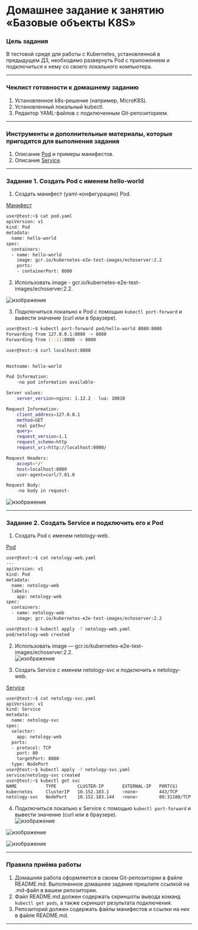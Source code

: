 # Домашнее задание к занятию «Базовые объекты K8S»

### Цель задания

В тестовой среде для работы с Kubernetes, установленной в предыдущем ДЗ, необходимо развернуть Pod с приложением и подключиться к нему со своего локального компьютера. 

------

### Чеклист готовности к домашнему заданию

1. Установленное k8s-решение (например, MicroK8S).
2. Установленный локальный kubectl.
3. Редактор YAML-файлов с подключенным Git-репозиторием.

------

### Инструменты и дополнительные материалы, которые пригодятся для выполнения задания

1. Описание [Pod](https://kubernetes.io/docs/concepts/workloads/pods/) и примеры манифестов.
2. Описание [Service](https://kubernetes.io/docs/concepts/services-networking/service/).

------

### Задание 1. Создать Pod с именем hello-world

1. Создать манифест (yaml-конфигурацию) Pod.  

[Манифест](https://github.com/PetrMezentsev/homeworks/blob/main/12-kubernetes-1.2-Kubernetes.%20%D0%91%D0%B0%D0%B7%D0%BE%D0%B2%D1%8B%D0%B5%20%D0%BE%D0%B1%D1%8A%D0%B5%D0%BA%D1%82%D1%8B%20K8S/manifest/pod.yaml)
```bash
user@test:~$ cat pod.yaml 
apiVersion: v1
kind: Pod
metadata:
  name: hello-world
spec:
  containers:
  - name: hello-world
    image: gcr.io/kubernetes-e2e-test-images/echoserver:2.2
    ports:
    - containerPort: 8080
```
2. Использовать image - gcr.io/kubernetes-e2e-test-images/echoserver:2.2.  

![изображение](https://github.com/PetrMezentsev/homeworks/assets/124135353/709602d8-47d1-41bb-9c2e-00a548916f58)

3. Подключиться локально к Pod с помощью `kubectl port-forward` и вывести значение (curl или в браузере).
```bash
user@test:~$ kubectl port-forward pod/hello-world 8080:8080
Forwarding from 127.0.0.1:8080 -> 8080
Forwarding from [::1]:8080 -> 8080
```

```bash
user@test:~$ curl localhost:8080


Hostname: hello-world

Pod Information:
	-no pod information available-

Server values:
	server_version=nginx: 1.12.2 - lua: 10010

Request Information:
	client_address=127.0.0.1
	method=GET
	real path=/
	query=
	request_version=1.1
	request_scheme=http
	request_uri=http://localhost:8080/

Request Headers:
	accept=*/*  
	host=localhost:8080  
	user-agent=curl/7.81.0  

Request Body:
	-no body in request-
```

![изображение](https://github.com/PetrMezentsev/homeworks/assets/124135353/e63ae4c2-3bd0-43ca-aa54-45dde2dd9bb9)


------

### Задание 2. Создать Service и подключить его к Pod

1. Создать Pod с именем netology-web.  

[Pod](https://github.com/PetrMezentsev/homeworks/blob/main/12-kubernetes-1.2-Kubernetes.%20%D0%91%D0%B0%D0%B7%D0%BE%D0%B2%D1%8B%D0%B5%20%D0%BE%D0%B1%D1%8A%D0%B5%D0%BA%D1%82%D1%8B%20K8S/manifest/netology-web.yaml)

```bash
user@test:~$ cat netology-web.yaml 
---
apiVersion: v1
kind: Pod
metadata:
  name: netology-web
  labels:
    app: netology-web
spec:
  containers:
  - name: netology-web
    image: gcr.io/kubernetes-e2e-test-images/echoserver:2.2
```
```bash
user@test:~$ kubectl apply -f netology-web.yaml
pod/netology-web created
```
2. Использовать image — gcr.io/kubernetes-e2e-test-images/echoserver:2.2.  
![изображение](https://github.com/PetrMezentsev/homeworks/assets/124135353/e47d30bc-19bc-4310-90d2-73f3774c9cfb)

3. Создать Service с именем netology-svc и подключить к netology-web.  

[Service](https://github.com/PetrMezentsev/homeworks/blob/main/12-kubernetes-1.2-Kubernetes.%20%D0%91%D0%B0%D0%B7%D0%BE%D0%B2%D1%8B%D0%B5%20%D0%BE%D0%B1%D1%8A%D0%B5%D0%BA%D1%82%D1%8B%20K8S/manifest/netology-svc.yaml)

```bash
user@test:~$ cat netology-svc.yaml 
apiVersion: v1
kind: Service
metadata:
  name: netology-svc
spec:
  selector:
    app: netology-web
  ports:
  - protocol: TCP 
    port: 80
    targetPort: 8080
  type: NodePort
user@test:~$ kubectl apply -f netology-svc.yaml
service/netology-svc created
user@test:~$ kubectl get svc
NAME           TYPE        CLUSTER-IP       EXTERNAL-IP   PORT(S)        AGE
kubernetes     ClusterIP   10.152.183.1     <none>        443/TCP        7d2h
netology-svc   NodePort    10.152.183.144   <none>        80:31180/TCP   43m
```

4. Подключиться локально к Service с помощью `kubectl port-forward` и вывести значение (curl или в браузере).  
![изображение](https://github.com/PetrMezentsev/homeworks/assets/124135353/ceda0edd-88ca-4bbe-8854-87bd639d5946)

![изображение](https://github.com/PetrMezentsev/homeworks/assets/124135353/bdb943c2-2472-41f8-b8e9-b5da19c92542)

![изображение](https://github.com/PetrMezentsev/homeworks/assets/124135353/8ac47a99-76c6-4c1a-b61a-cad7a55e545a)



------

### Правила приёма работы

1. Домашняя работа оформляется в своем Git-репозитории в файле README.md. Выполненное домашнее задание пришлите ссылкой на .md-файл в вашем репозитории.
2. Файл README.md должен содержать скриншоты вывода команд `kubectl get pods`, а также скриншот результата подключения.
3. Репозиторий должен содержать файлы манифестов и ссылки на них в файле README.md.

------
